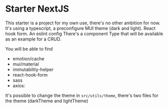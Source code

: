 # Starter NextJS

This starter is a project for my own use, there's no other ambition for now. It's using a typescript, a preconfigure MUI theme (dark and light). React hook form. An eslint config
There's a component Type that will be available as an example for a CRUD.

You will be able to find
- emotion/cache
- mui/material
- immutability-helper
- react-hook-form
- sass
- axios:

It's possible to change the theme in `src/utils/theme`, there's two files for the theme (darkTheme and lightTheme)

